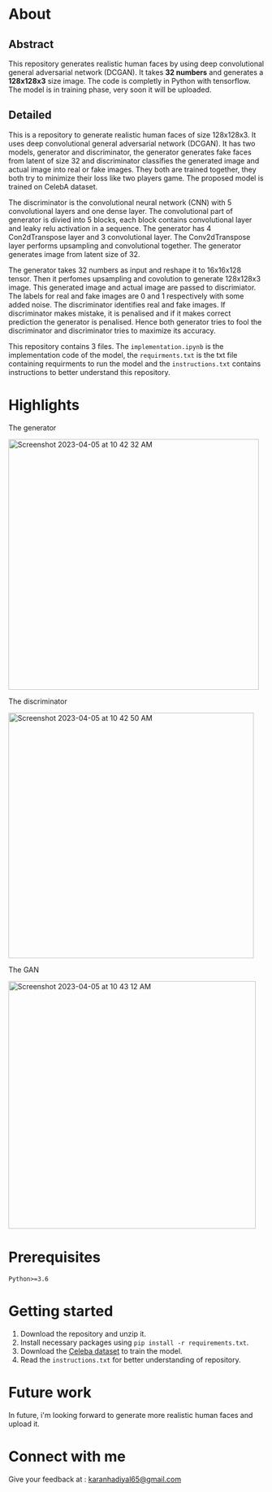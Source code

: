 # About

## Abstract

This repository generates realistic human faces by using deep convolutional general adversarial network (DCGAN). It takes **32 numbers** and generates a **128x128x3** size image. The code is completly in Python with tensorflow. The model is in training phase, very soon it will be uploaded.

## Detailed

This is a repository to generate realistic human faces of size 128x128x3. It uses deep convolutional general adversarial network (DCGAN). It has two models, generator and discriminator, the generator generates fake faces from latent of size 32 and discriminator classifies the generated image and actual image into real or fake images. They both are trained together, they both try to minimize their loss like two players game.
The proposed model is trained on CelebA dataset.

The discriminator is the convolutional neural network (CNN) with 5 convolutional layers and one dense layer. The convolutional part of generator is divied into 5 blocks, each block contains convolutional layer and leaky relu activation in a sequence. The generator has 4 Con2dTranspose layer and 3 convolutional layer. The Conv2dTranspose layer performs upsampling and convolutional together. The generator generates image from latent size of 32.

The generator takes 32 numbers as input and reshape it to 16x16x128 tensor. Then it perfomes upsampling and covolution to generate 128x128x3 image. This generated image and actual image are passed to discrimiator. The labels for real and fake images are 0 and 1 respectively with some added noise. The discriminator identifies real and fake images. If discriminator makes mistake, it is penalised and if it makes correct prediction the generator is penalised. Hence both generator tries to fool the discriminator and discriminator tries to maximize its accuracy.

This repository contains 3 files. The `implementation.ipynb` is the implementation code of the model, the `requirments.txt` is the txt file containing requirments to run the model and the `instructions.txt` contains instructions to better understand this repository.

# Highlights

The generator

<img width="493" alt="Screenshot 2023-04-05 at 10 42 32 AM" src="https://user-images.githubusercontent.com/76246981/230336242-18ba08ac-1b56-4493-8813-3e024e1e5149.png">

The discriminator

<img width="483" alt="Screenshot 2023-04-05 at 10 42 50 AM" src="https://user-images.githubusercontent.com/76246981/230336384-78a25fda-4a68-4dfe-80f4-60e96a8763bd.png">

The GAN

<img width="487" alt="Screenshot 2023-04-05 at 10 43 12 AM" src="https://user-images.githubusercontent.com/76246981/230336445-64ef24ca-915e-499c-aec1-4908e3896cbc.png">

# Prerequisites

`Python>=3.6`

# Getting started

1. Download the repository and unzip it.
2. Install necessary packages using `pip install -r requirements.txt`.
3. Download the <a href="https://www.kaggle.com/datasets/jessicali9530/celeba-dataset">Celeba dataset</a> to train the model.
3. Read the `instructions.txt` for better understanding of repository.

# Future work

In future, i'm looking forward to generate more realistic human faces and upload it.

# Connect with me

Give your feedback at : karanhadiyal65@gmail.com
